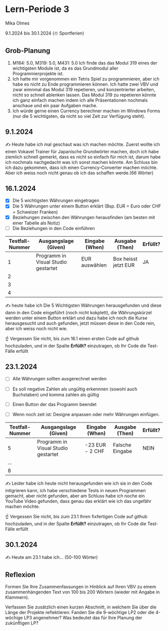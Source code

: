 # Lern-Periode 3

Mika Olmes

9.1.2024 bis 30.1.2024 (☃️ Sportferien)

## Grob-Planung

1. M164: 5.0, M319: 5.0, M431: 5.0 Ich finde das das Modul 319 eines der wichtigsten Module ist, da es das Grundmodul aller Programmierprojekte ist.
2. Ich hatte mir vorgenommen ein Tetris Spiel zu programmieren, aber ich habe es nicht zu Ende programmieren können. Ich hatte zwei VBV und zwar eimnmal das Modul 319 repetieren, und konzentrierter arbeiten, nicht so schnell ablenken lassen. Das Modul 319 zu repetieren könnte ich ganz einfach machen indem ich alle Präsentationen nochmals anschaue und ein paar Aufgaben mache.
3. Ich würde gerne einen Currency berechner machen im Windows Forms (nur die 5 wichtigsten, da nicht so viel Zeit zur Verfügung steht).

## 9.1.2024

✍️ Heute habe ich mal geschaut was ich machen möchte. Zuerst wollte ich einen Vokavel Trainer für Japanische Grundwörter machen, doch ich habe ziemlich schnell gemerkt, dass es nicht so einfach für mich ist, darum habe ich nochmals nachgedacht was ich sonst machen könnte. Am Schluss bin ich dazu gekommen, dass ich einen Currency-Converter machen möchte. Aber ich weiss noch nicht genau ob ich das schaffen werde.(66 Wörter)

## 16.1.2024

- [X] Die 5 wichtigsten Währungen eingetragen
- [X] Die 5 Währungen unter einem Button erklärt (Bsp. EUR = Euro oder CHF = Schweizer Franken)
- [X] Beziehungen zwischen den Währungen herausfinden (am besten mit einer Tabelle als Notiz)
- [ ] Die Beziehungen in den Code einführen

| Testfall-Nummer | Ausgangslage (Given) | Eingabe (When) | Ausgabe (Then) | Erfüllt? |
| --- | --- | --- | --- | --- |
| 1   |Programm in Visual Studio gestartet|EUR auswählen|Box heisst jetzt EUR|  JA   |
| 2   |     |     |     |     |
| 3   |     |     |     |     |
| 4   |     |     |     |     |

✍️ heute habe ich Die 5 Wichtigsten Währungen herausgefunden und diese dann in den Code eingeführt (noch nicht kokplett), die Währungskürzel werden unter einem Button erklärt und dazu habe ich noch die Kurse herausgesucht und auch gefunden, jetzt müssen diese in den Code rein, aber ich weiss noch nicht wie.

☝️ Vergessen Sie nicht, bis zum 16.1 einen ersten Code auf github hochzuladen, und in der Spalte **Erfüllt?** einzutragen, ob Ihr Code die Test-Fälle erfüllt

## 23.1.2024

- [ ] Alle Währungen sollten ausgerechnet werden
- [ ] Es soll negative Zahlen als ungültig erkennnen (sowohl auch Buchstaben) und komma zahlen als gültig
- [ ] Einen Button der das Programm beendet
- [ ] Wenn noch zeit ist: Designe anpassen oder mehr Währungen einfügen.
  

| Testfall-Nummer | Ausgangslage (Given) | Eingabe (When) | Ausgabe (Then) | Erfüllt? |
| --- | --- | --- | --- | --- |
| 5   |   Programm in Visual Studio gestartet  |   -23 EUR - 2 CHF  |   Falsche Eingabe  |   NEIN  |
| ... |     |     |     |     |
| 8   |     |     |     |     |

✍️ Leider habe ich heute nicht herausgefunden wie ich sie in den Code intigrieren kann, ich habe verschiedene Tests in neuen Programmen gemacht, aber nicht gefunden, aber am Schluss habe ich noche ein YouTube Video gefunden, dass genau das erklärt wie ich das ungefähr machen möchte.

☝️ Vergessen Sie nicht, bis zum 23.1 Ihren fixfertigen Code auf github hochzuladen, und in der Spalte **Erfüllt?** einzutragen, ob Ihr Code die Test-Fälle erfüllt

## 30.1.2024

✍️ Heute am 23.1 habe ich... (50-100 Wörter)

## Reflexion

Formen Sie Ihre Zusammenfassungen in Hinblick auf Ihren VBV zu einem zusammenhängenden Text von 100 bis 200 Wörtern (wieder mit Angabe in Klammern).

Verfassen Sie zusätzlich einen kurzen Abschnitt, in welchem Sie über die Länge der Projekte reflektieren: Fanden Sie die 9-wöchtige LP2 oder die 4-wöchige LP3 angenehmer? Was bedeutet das für Ihre Planung der zukünftigen LP?
